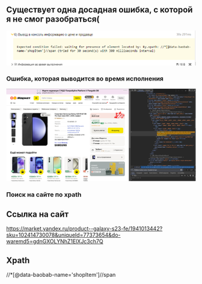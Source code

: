 ## Существует одна досадная ошибка, с которой я не смог разобраться(

![](error.png)
### Ошибка, которая выводится во время исполнения
![](screen.png)
### Поиск на сайте по xpath

## Ссылка на сайт
https://market.yandex.ru/product--galaxy-s23-fe/1941013442?sku=102414730078&uniqueId=77373654&do-waremd5=gdnGXOLYNhZ1ElXJc3ch7Q
## Xpath
//*[@data-baobab-name='shopItem']//span